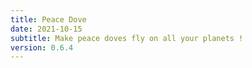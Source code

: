 ```yaml
---
title: Peace Dove
date: 2021-10-15
subtitle: Make peace doves fly on all your planets ! 
version: 0.6.4
---
```

